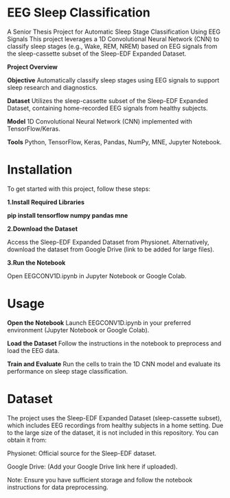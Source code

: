 # EEG Sleep Classification

A Senior Thesis Project for Automatic Sleep Stage Classification Using EEG Signals
This project leverages a 1D Convolutional Neural Network (CNN) to classify sleep stages (e.g., Wake, REM, NREM) based on EEG signals from the sleep-cassette subset of the Sleep-EDF Expanded Dataset.

**Project Overview**


**Objective**
 Automatically classify sleep stages using EEG signals to support sleep research and diagnostics.


**Dataset**
Utilizes the sleep-cassette subset of the Sleep-EDF Expanded Dataset, containing home-recorded EEG signals from healthy subjects.

**Model**
1D Convolutional Neural Network (CNN) implemented with TensorFlow/Keras.

**Tools**
Python, TensorFlow, Keras, Pandas, NumPy, MNE, Jupyter Notebook.

# Installation

To get started with this project, follow these steps:

**1.Install Required Libraries**

**pip install tensorflow numpy pandas mne**

**2.Download the Dataset**

Access the Sleep-EDF Expanded Dataset from Physionet.
Alternatively, download the dataset from Google Drive (link to be added for large files).

**3.Run the Notebook**

Open EEGCONV1D.ipynb in Jupyter Notebook or Google Colab.

# Usage

**Open the Notebook** Launch EEGCONV1D.ipynb in your preferred environment (Jupyter Notebook or Google Colab).



**Load the Dataset** Follow the instructions in the notebook to preprocess and load the EEG data.



**Train and Evaluate** Run the cells to train the 1D CNN model and evaluate its performance on sleep stage classification.

# Dataset

The project uses the Sleep-EDF Expanded Dataset (sleep-cassette subset), which includes EEG recordings from healthy subjects in a home setting. Due to the large size of the dataset, it is not included in this repository. You can obtain it from:


Physionet: Official source for the Sleep-EDF dataset.



Google Drive: (Add your Google Drive link here if uploaded).



Note: Ensure you have sufficient storage and follow the notebook instructions for data preprocessing.